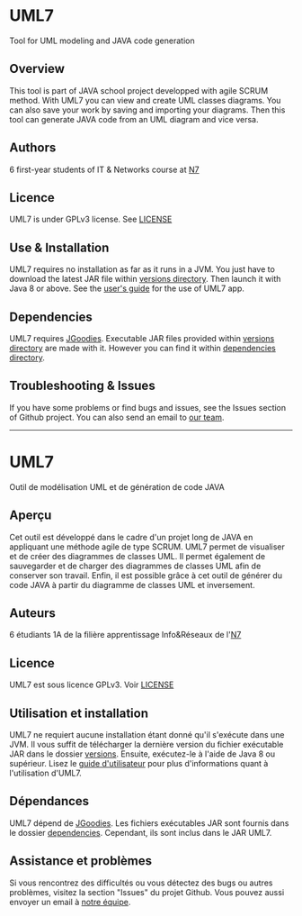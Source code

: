 # UML7
Tool for UML modeling and JAVA code generation

## Overview
This tool is part of JAVA school project developped with agile SCRUM method.
With UML7 you can view and create UML classes diagrams. You can also save your work by saving and importing your diagrams. Then this tool can generate JAVA code from an UML diagram and vice versa.

## Authors
6 first-year students of IT & Networks course at [N7](http://www.enseeiht.fr/en/index.html)

## Licence
UML7 is under GPLv3 license. See [LICENSE](LICENSE)

## Use & Installation
UML7 requires no installation as far as it runs in a JVM. You just have to download the latest JAR file within [versions directory](versions/). Then launch it with Java 8 or above. See the [user's guide](user-guide.pdf) for the use of UML7 app.

## Dependencies
UML7 requires [JGoodies](http://www.jgoodies.com/). Executable JAR files provided within [versions directory](versions/) are made with it. However you can find it within [dependencies directory](dependencies/).

## Troubleshooting & Issues
If you have some problems or find bugs and issues, see the Issues section of Github project. You can also send an email to [our team](mailto:git@hello-community.fr).

---

# UML7
Outil de modélisation UML et de génération de code JAVA

## Aperçu
Cet outil est développé dans le cadre d'un projet long de JAVA en appliquant une méthode agile de type SCRUM.
UML7 permet de visualiser et de créer des diagrammes de classes UML. Il permet également de sauvegarder et de charger des diagrammes de classes UML afin de conserver son travail. Enfin, il est possible grâce à cet outil de générer du code JAVA à partir du diagramme de classes UML et inversement.

## Auteurs
6 étudiants 1A de la filière apprentissage Info&Réseaux de l'[N7](http://www.enseeiht.fr/fr/formation/formation-ingenieur-par-l-apprentissage/sn.html)

## Licence
UML7 est sous licence GPLv3. Voir [LICENSE](LICENSE)

## Utilisation et installation
UML7 ne requiert aucune installation étant donné qu'il s'exécute dans une JVM. Il vous suffit de télécharger la dernière version du fichier exécutable JAR dans le dossier [versions](versions/). Ensuite, exécutez-le à l'aide de Java 8 ou supérieur. Lisez le [guide d'utilisateur](guide-utilisateur.pdf) pour plus d'informations quant à l'utilisation d'UML7.

## Dépendances
UML7 dépend de [JGoodies](http://www.jgoodies.com/). Les fichiers exécutables JAR sont fournis dans le dossier [dependencies](dependencies). Cependant, ils sont inclus dans le JAR UML7.

## Assistance et problèmes
Si vous rencontrez des difficultés ou vous détectez des bugs ou autres problèmes, visitez la section "Issues" du projet Github. Vous pouvez aussi envoyer un email à [notre équipe](mailto:git@hello-community.fr).

